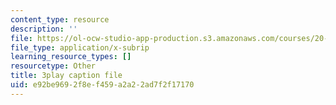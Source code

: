 ```yaml
---
content_type: resource
description: ''
file: https://ol-ocw-studio-app-production.s3.amazonaws.com/courses/20-219-becoming-the-next-bill-nye-writing-and-hosting-the-educational-show-january-iap-2015/e92be9692f8ef459a2a22ad7f2f17170_kQnA60blp6o.srt
file_type: application/x-subrip
learning_resource_types: []
resourcetype: Other
title: 3play caption file
uid: e92be969-2f8e-f459-a2a2-2ad7f2f17170
---
```

